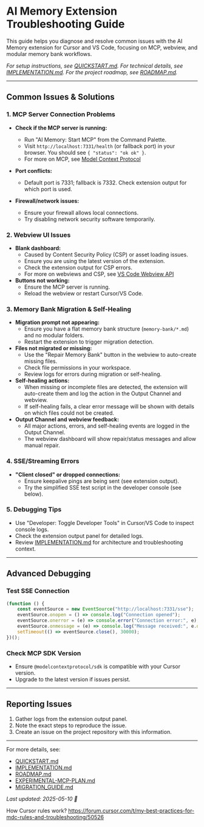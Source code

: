 # AI Memory Extension Troubleshooting Guide

This guide helps you diagnose and resolve common issues with the AI Memory extension for Cursor and VS Code, focusing on MCP, webview, and modular memory bank workflows.

_For setup instructions, see [QUICKSTART.md](./QUICKSTART.md). For technical details, see [IMPLEMENTATION.md](./IMPLEMENTATION.md). For the project roadmap, see [ROADMAP.md](./ROADMAP.md)._

---

## Common Issues & Solutions

### 1. MCP Server Connection Problems

-   **Check if the MCP server is running:**
    -   Run "AI Memory: Start MCP" from the Command Palette.
    -   Visit `http://localhost:7331/health` (or fallback port) in your browser. You should see `{ "status": "ok ok" }`.
    -   For more on MCP, see [Model Context Protocol](https://modelcontextprotocol.org)
-   **Port conflicts:**

    -   Default port is 7331; fallback is 7332. Check extension output for which port is used.

-   **Firewall/network issues:**
    -   Ensure your firewall allows local connections.
    -   Try disabling network security software temporarily.

### 2. Webview UI Issues

-   **Blank dashboard:**
    -   Caused by Content Security Policy (CSP) or asset loading issues.
    -   Ensure you are using the latest version of the extension.
    -   Check the extension output for CSP errors.
    -   For more on webviews and CSP, see [VS Code Webview API](https://code.visualstudio.com/api/extension-guides/webview)
-   **Buttons not working:**
    -   Ensure the MCP server is running.
    -   Reload the webview or restart Cursor/VS Code.

### 3. Memory Bank Migration & Self-Healing

-   **Migration prompt not appearing:**
    -   Ensure you have a flat memory bank structure (`memory-bank/*.md`) and no modular folders.
    -   Restart the extension to trigger migration detection.
-   **Files not migrated or missing:**
    -   Use the "Repair Memory Bank" button in the webview to auto-create missing files.
    -   Check file permissions in your workspace.
    -   Review logs for errors during migration or self-healing.
-   **Self-healing actions:**
    -   When missing or incomplete files are detected, the extension will auto-create them and log the action in the Output Channel and webview.
    -   If self-healing fails, a clear error message will be shown with details on which files could not be created.
-   **Output Channel and webview feedback:**
    -   All major actions, errors, and self-healing events are logged in the Output Channel.
    -   The webview dashboard will show repair/status messages and allow manual repair.

### 4. SSE/Streaming Errors

-   **"Client closed" or dropped connections:**
    -   Ensure keepalive pings are being sent (see extension output).
    -   Try the simplified SSE test script in the developer console (see below).

### 5. Debugging Tips

-   Use "Developer: Toggle Developer Tools" in Cursor/VS Code to inspect console logs.
-   Check the extension output panel for detailed logs.
-   Review [IMPLEMENTATION.md](./IMPLEMENTATION.md) for architecture and troubleshooting context.

---

## Advanced Debugging

### Test SSE Connection

```javascript
(function () {
	const eventSource = new EventSource("http://localhost:7331/sse");
	eventSource.onopen = () => console.log("Connection opened");
	eventSource.onerror = (e) => console.error("Connection error:", e);
	eventSource.onmessage = (e) => console.log("Message received:", e.data);
	setTimeout(() => eventSource.close(), 30000);
})();
```

### Check MCP SDK Version

-   Ensure `@modelcontextprotocol/sdk` is compatible with your Cursor version.
-   Upgrade to the latest version if issues persist.

---

## Reporting Issues

1. Gather logs from the extension output panel.
2. Note the exact steps to reproduce the issue.
3. Create an issue on the project repository with this information.

---

For more details, see:

-   [QUICKSTART.md](./QUICKSTART.md)
-   [IMPLEMENTATION.md](./IMPLEMENTATION.md)
-   [ROADMAP.md](./ROADMAP.md)
-   [EXPERIMENTAL-MCP-PLAN.md](./EXPERIMENTAL-MCP-PLAN.md)
-   [MIGRATION_GUIDE.md](./MIGRATION_GUIDE.md)

_Last updated: 2025-05-10 🐹_

How Cursor rules work?
https://forum.cursor.com/t/my-best-practices-for-mdc-rules-and-troubleshooting/50526
